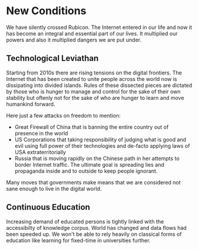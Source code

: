 # New Conditions

We have silently crossed Rubicon. The Internet entered in our life and now it has become an integral and essential part of our lives.
It multiplied our powers and also it multiplied dangers we are put under.

## Technological Leviathan

Starting from 2010s there are rising tensions on the digital frontiers. The Internet that has been created to unite people across the world now is dissipating into divided islands. Rules of these dissected pieces are dictated by those who is hunger to manage and control for the sake of their own stability but oftenly not for the sake of who are hunger to learn and move humankind forward.

Here just a few attacks on freedom to mention:
- Great Firewall of China that is banning the entire country out of presence in the world
- US Corporations that taking responsibility of judging what is good and evil using full power of their technologies and de-facto applying laws of USA extraterritorially 
- Russia that is moving rapidly on the Chinese path in her attempts to border Internet traffic. The ultimate goal is spreading lies and propaganda inside and to outside to keep people ignorant.

Many moves that governments make means that we are considered not sane enough to live in the digital world. 

## Continuous Education

Increasing demand of educated persons is tightly linked with the accessibilty of knowledge corpus. World has changed and data flows
had been speeded up. We won't be able to rely heavily on classical forms of education like learning for fixed-time in universities further.
